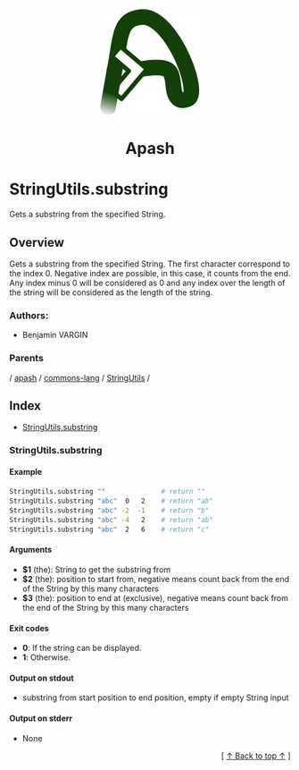 
<div align="center" id="apash-top">
  <a href="https://github.com/hastec-fr/apash">
    <img alt="apash-logo" src="../../../../../../../assets/apash-logo.svg"/>
  </a>

  # Apash
</div>

# StringUtils.substring

Gets a substring from the specified String.

## Overview

Gets a substring from the specified String. The first character correspond
to the index 0. Negative index are possible, in this case, it counts from the end.
Any index minus 0 will be considered as 0 and any index over the length of the string
will be considered as the length of the string.
### Authors:
* Benjamin VARGIN

### Parents
<!-- apash.parentBegin -->
[](../../../../.md) / [apash](../../../apash.md) / [commons-lang](../../commons-lang.md) / [StringUtils](../StringUtils.md) / 
<!-- apash.parentEnd -->

## Index

* [StringUtils.substring](#stringutilssubstring)

### StringUtils.substring

#### Example

```bash
StringUtils.substring ""              # return ""
StringUtils.substring "abc"  0   2    # return "ab"
StringUtils.substring "abc" -2  -1    # return "b"
StringUtils.substring "abc" -4   2    # return "ab"
StringUtils.substring "abc"  2   6    # return "c"
```

#### Arguments

* **$1** (the): String to get the substring from
* **$2** (the): position to start from, negative means count back from the end of the String by this many characters
* **$3** (the): position to end at (exclusive), negative means count back from the end of the String by this many characters

#### Exit codes

* **0**: If the string can be displayed.
* **1**: Otherwise.

#### Output on stdout

* substring from start position to end position, empty if empty String input

#### Output on stderr

* None


  <div align="right">[ <a href="#apash-top">↑ Back to top ↑</a> ]</div>

